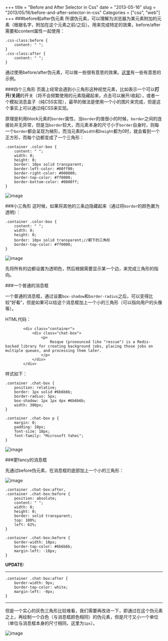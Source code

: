 +++
title = "Before and After Selector in Css"
date = "2013-05-16"
slug = "2013/05/16/before-and-after-selector-in-css"
Categories = ["css", "web"]
+++
###before和after伪元素
所谓伪元素，可以理解为浏览器为某元素附加的元素（根据名字，附加在这个元素之前/之后）。用来完成特定的效果，before/after需要和content属性一起使用：

```
.css-class:before {
	content: " ";
}
.css-class:after {
	content: " ";
}
```

通过使用before/after伪元素，可以做一些很有意思的效果。[这里](http://css-tricks.com/pseudo-element-roundup/)有一些有意思的示例。

###四个三角形
页面上经常会遇到小三角形这种视觉元素，比如表示一个可以**打开/关闭**的开关（将不会频繁使用的元素隐藏起来，点击可以展开/收起），或者一个模拟消息盒子（纯CSS实现），最早的做法是使用一个小的图片来完成，但是这个事实上可以通过纯CSS来实现。

原理是利用block元素的`border`属性，当`border`的值很小的时候，`border`之间的连接处并无异常，但是当`border`较大，而元素本身的尺寸小于`border`自身时，则每一个`border`都会呈现为梯形，而当元素的`width`和`height`都为0时，就会看到一个正方形，而每个边都变成了一个三角形：

```
.container .color-box {
	content: " ";
	width: 0;
	height: 0;
	border: 10px solid transparent;
	border-left-color: #00ff00;
	border-right-color: #000000;
	border-top-color: #ff0000;
	border-bottom-color: #0000ff;
}
```

![image](http://abruzzi.github.com/images/2013/05/color-box.png)

###小三角形
这时候，如果将其他的三条边隐藏起来（通过将`border`的颜色置为透明）：

```
.container .color-box {
	content: " ";
	width: 0;
	height: 0;
	border: 10px solid transparent;//朝下的三角形
	border-top-color: #ff0000;
}
```

![image](http://abruzzi.github.com/images/2013/05/triggle.png)

先将所有的边都设置为透明色，然后根据需要显示某一个边，来完成三角形的指向。

###一个普通的消息框

一个普通的消息框，通过设置`box-shadow`和`border-radius`之后，可以变得比较“好看”，但是如果可以给这个消息框加上一个小的三角形（可以指向用户的头像等）。

HTML代码：

```
		<div class="container">
			<div class="chat-box">
				<p>
					Resque (pronounced like "rescue") is a Redis-backed library for creating background jobs, placing those jobs on multiple queues, and processing them later.
				</p>
			</div>
		</div>
```

样式如下：

```
.container .chat-box {
	position: relative;
	border: 1px solid #6b6b6b;
	border-radius: 5px;
	box-shadow: 1px 1px 4px #6b6b6b;
	width: 300px;
}

.container .chat-box p {
	margin: 0;
	padding: 10px;
	font-size: 18px;
	font-family: "Microsoft Yahei";
}
```

![image](http://abruzzi.github.com/images/2013/05/box.png)

###更fancy的消息框

先通过before伪元素，在消息框的底部加上一个小的三角形：

![image](http://abruzzi.github.com/images/2013/05/box-triggle-gray.png)

```
.container .chat-box:after, 
.container .chat-box:before {
	position: absolute;
	content: " ";
	width: 0;
	height: 0;
	border: solid transparent;
	top: 100%;
	left: 62%;
} 

.container .chat-box:before {
	border-width: 10px;
	border-top-color: #6b6b6b;
	margin-left: -10px;
}
```

**UPDATE:**
- - -

```
.container .chat-box:after {
	border-width: 9px;
	border-top-color: white;
	margin-left: -9px;
}
```

- - -

但是一个实心的灰色三角形比较难看，我们需要再改进一下，即通过在这个伪元素之上，再绘制一个白色（与消息框颜色相同）的伪元素，但是尺寸又小一个单位（单位与消息框本身的尺寸相同，这里为`1px`）。

![image](http://abruzzi.github.com/images/2013/05/box-triggle-both.png)


